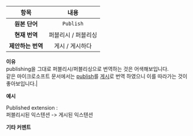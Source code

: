 <!-- 예시 내용 수정바랍니다 -->



|   항목   |   내용   |
|:--------:|:--------:|
|**원본 단어**| `Publish` | 
|**현재 번역**| 퍼블리시 / 퍼블리싱|
|**제안하는 번역**| 게시 / 게시하다 |


**이유** <!-- 가독성을 위해 <br> 태그 사용하여 줄넘김 권장 -->
<br>
publishing을 그대로 퍼블리시/퍼블리싱으로 번역하는 것은 어색해보입니다. <br>
같은 마이크로소프트 문서에서는 [publish](https://docs.microsoft.com/en-us/visualstudio/extensibility/walkthrough-publishing-a-visual-studio-extension?view=vs-2019)를 [게시](https://docs.microsoft.com/ko-kr/visualstudio/extensibility/walkthrough-publishing-a-visual-studio-extension?view=vs-2019)로 번역 하였으니 이를 따라가는 것이 좋아보입니다.|

**예시**

Published extension : <br>
퍼블리시된 익스텐션 -> 게시된 익스텐션 <br>

**기타 커멘트**


